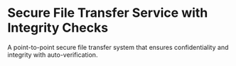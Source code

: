 # Secure File Transfer Service with Integrity Checks #

A point-to-point secure file transfer system that ensures confidentiality and integrity with auto-verification.
